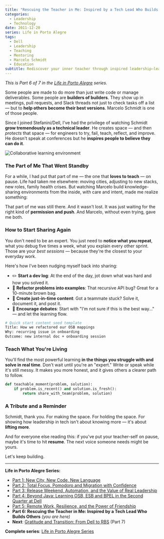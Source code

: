 ```yaml
---
title: "Rescuing the Teacher in Me: Inspired by a Tech Lead Who Builds Others"
categories:
  - Leadership
  - Technology
date: 2011-12-20
series: Life in Porto Alegre
tags:
  - Dell
  - Leadership
  - Teaching
  - Mentoring
  - Marcelo Schmidt
  - Education
subtitle: Rediscover your inner teacher through inspired leadership—learn how great tech leads create space for others to grow, and why sharing what you struggle with creates the most powerful learning
---
```


_This is Part 6 of 7 in the [Life in Porto Alegre](/en/series/life-in-porto-alegre/) series._

Some people are made to do more than just write code or manage deliverables. Some people are **builders of builders**. They show up in meetings, pull requests, and Slack threads not just to check tasks off a list — but to **help others become their best versions**. Marcelo Schmidt is one of those people.

Since I joined Stefanini/Dell, I've had the privilege of watching Schmidt **grow tremendously as a technical leader**. He creates space — and then _protects_ that space — for engineers to try, fail, teach, reflect, and improve. He doesn't speak at conferences but he **inspires people to believe they can do it**.

![Collaborative learning environment](/uploads/2011/12/all-together-now_6472752405_o.jpg)

### The Part of Me That Went Standby

For a while, I had put that part of me — the one that **loves to teach** — on pause. Life had taken me elsewhere: moving cities, adjusting to new stacks, new roles, family health crises. But watching Marcelo build knowledge-sharing environments from the inside, with care and intent, made me realize something:

That part of me was still there. And it wasn't lost. It was just waiting for the right kind of **permission and push**. And Marcelo, without even trying, gave me both.

### How to Start Sharing Again

You don't need to be an expert. You just need to **notice what you repeat**, what you debug five times a week, what you explain every other sprint. Those are your _best sessions_ — because they're the closest to your everyday work.

Here's how I've been nudging myself back into sharing:

- ✏️ **Start a dev log**: At the end of the day, jot down what was hard and how you solved it.
- 🧪 **Refactor problems into examples**: That recursive API bug? Great for a 10-minute brown bag.
- 🧭 **Create just-in-time content**: Got a teammate stuck? Solve it, document it, and post it.
- 💬 **Encourage debates**: Start with "I'm not sure if this is the best way…" — and let the learning flow.

```bash
# Quick start content seed template
Title: How we refactored our OSB mappings
Why: recurring issue in onboarding
Outcome: new internal doc + onboarding session
```

### Teach What You're Living

You'll find the most powerful learning **in the things you struggle with and solve in real time**. Don't wait until you're an "expert." Write or speak while it's still messy. It makes you more honest, and it gives others a clearer path to follow.

```python
def teachable_moment(problem, solution):
    if problem.is_recent() and solution.is_fresh():
        return share_with_team(problem, solution)
```

### A Tribute and a Reminder

Schmidt, thank you. For making the space. For holding the space. For showing how leadership in tech isn't about knowing more — it's about **lifting more**.

And for everyone else reading this: if you've put your teacher-self on pause, maybe it's time to hit **resume**. The next voice someone needs might be yours.

Let's keep building.

---

**Life in Porto Alegre Series:**

- [Part 1: New City, New Code, New Language](/en/posts/2010-11-15-primeira-semana-dell-porto-alegre/)
- [Part 2: Total Focus, Pomodoro and Migration with Confidence](/en/posts/2010-12-16-migracao-foco-pomodoro-dell/)
- [Part 3: Release Weekend, Automation, and the Value of Real Leadership](/en/posts/2011-01-30-final-de-semana-de-release-dell/)
- [Part 4: Beyond Java: Learning OSB, ESB and BPEL in the Second Quarter at Dell](/en/posts/2011-04-25-aprendizado-osb-esb-bpel-dell/)
- [Part 5: Remote Work, Resilience, and the Power of Friendship](/en/posts/2011-10-15-trabalho-remoto-resiliencia-e-amizade/)
- **Part 6: Rescuing the Teacher in Me: Inspired by a Tech Lead Who Builds Others** _(you are here)_
- **Next**: [Gratitude and Transition: From Dell to RBS](/en/posts/2012-04-01-transicao-dell-para-rbs/) (Part 7)

**Complete series**: [Life in Porto Alegre Series](/series/life-in-porto-alegre/)
